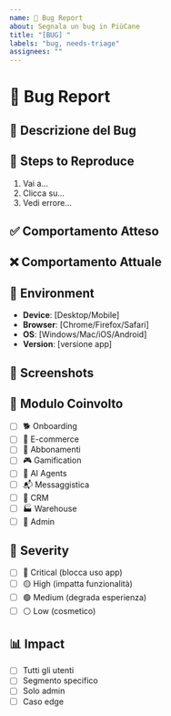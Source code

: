 ```yaml
---
name: 🐛 Bug Report
about: Segnala un bug in PiùCane
title: "[BUG] "
labels: "bug, needs-triage"
assignees: ""
---
```


# 🐛 Bug Report

## 📝 Descrizione del Bug
<!-- Descrivi il bug in modo chiaro e conciso -->

## 🔄 Steps to Reproduce
1. Vai a...
2. Clicca su...
3. Vedi errore...

## ✅ Comportamento Atteso
<!-- Cosa dovrebbe succedere -->

## ❌ Comportamento Attuale
<!-- Cosa succede invece -->

## 📱 Environment
- **Device**: [Desktop/Mobile]
- **Browser**: [Chrome/Firefox/Safari]
- **OS**: [Windows/Mac/iOS/Android]
- **Version**: [versione app]

## 📸 Screenshots
<!-- Aggiungi screenshots se utili -->

## 🔗 Modulo Coinvolto
- [ ] 🐕 Onboarding
- [ ] 🛒 E-commerce
- [ ] 🔄 Abbonamenti
- [ ] 🎮 Gamification
- [ ] 🤖 AI Agents
- [ ] 📬 Messaggistica
- [ ] 👥 CRM
- [ ] 🏭 Warehouse
- [ ] 🔧 Admin

## 🚨 Severity
- [ ] 🔴 Critical (blocca uso app)
- [ ] 🟡 High (impatta funzionalità)
- [ ] 🟢 Medium (degrada esperienza)
- [ ] ⚪ Low (cosmetico)

## 📊 Impact
- [ ] Tutti gli utenti
- [ ] Segmento specifico
- [ ] Solo admin
- [ ] Caso edge
